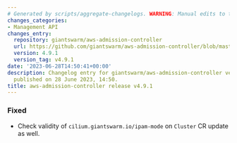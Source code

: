 ```yaml
---
# Generated by scripts/aggregate-changelogs. WARNING: Manual edits to this files will be overwritten.
changes_categories:
- Management API
changes_entry:
  repository: giantswarm/aws-admission-controller
  url: https://github.com/giantswarm/aws-admission-controller/blob/master/CHANGELOG.md#491---2023-06-28
  version: 4.9.1
  version_tag: v4.9.1
date: '2023-06-28T14:50:41+00:00'
description: Changelog entry for giantswarm/aws-admission-controller version 4.9.1,
  published on 28 June 2023, 14:50.
title: aws-admission-controller release v4.9.1
---
```


### Fixed
- Check validity of `cilium.giantswarm.io/ipam-mode` on `Cluster` CR update as well.

